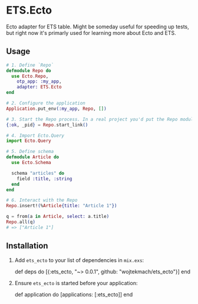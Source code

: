 # ETS.Ecto

Ecto adapter for ETS table. Might be someday useful for speeding up tests, but right now it's primarly used for learning more about Ecto and ETS.

## Usage

```elixir
# 1. Define `Repo`
defmodule Repo do
  use Ecto.Repo,
    otp_app: :my_app,
    adapter: ETS.Ecto
end

# 2. Configure the application
Application.put_env(:my_app, Repo, [])

# 3. Start the Repo process. In a real project you'd put the Repo module in your project's supervision tree:
{:ok, _pid} = Repo.start_link()

# 4. Import Ecto.Query
import Ecto.Query

# 5. Define schema
defmodule Article do
  use Ecto.Schema

  schema "articles" do
    field :title, :string
  end
end

# 6. Interact with the Repo
Repo.insert!(%Article{title: "Article 1"})

q = from(a in Article, select: a.title)
Repo.all(q)
# => ["Article 1"]
```

## Installation

  1. Add `ets_ecto` to your list of dependencies in `mix.exs`:

        def deps do
          [{:ets_ecto, "~> 0.0.1", github: "wojtekmach/ets_ecto"}]
        end

  2. Ensure `ets_ecto` is started before your application:

        def application do
          [applications: [:ets_ecto]]
        end

